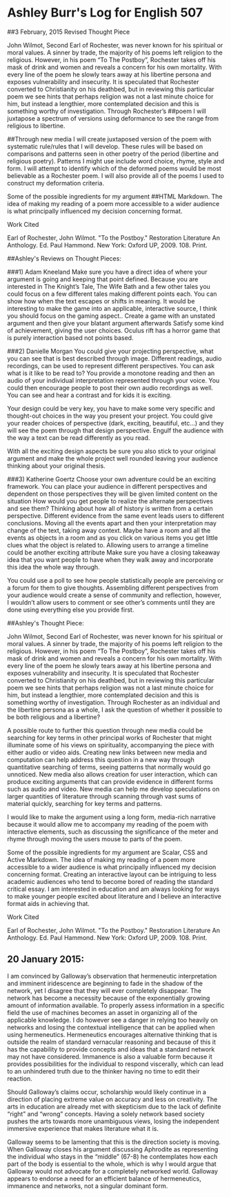 # Ashley Burr's Log for English 507

##3 February, 2015
Revised Thought Piece

John Wilmot, Second Earl of Rochester, was never known for his spiritual or moral values. A sinner by trade, the majority of his poems left religion to the religious. However, in his poem “To The Postboy”, Rochester takes off his mask of drink and women and reveals a concern for his own mortality. With every line of the poem he slowly tears away at his libertine persona and exposes vulnerability and insecurity. It is speculated that Rochester converted to Christianity on his deathbed, but in reviewing this particular poem we see hints that perhaps religion was not a last minute choice for him, but instead a lengthier, more contemplated decision and this is something worthy of investigation. Through Rochester’s ##poem I will juxtapose a spectrum of versions using deformance to see the range from religious to libertine.
	
##Through new media I will create juxtaposed version of the poem with systematic rule/rules that I will develop. These rules will be based on comparisons and patterns seen in other poetry of the period (libertine and religious poetry). Patterns I might use include word choice, rhyme, style and form. I will attempt to identify which of the deformed poems would be most believable as a Rochester poem. I will also provide all of the poems I used to construct my deformation criteria. 

Some of the possible ingredients for my argument ##HTML
 Markdown. The idea of making my reading of a poem more accessible to a wider audience is what principally influenced my decision concerning format. 


Work Cited

Earl of Rochester, John Wilmot. "To the Postboy." Restoration Literature An Anthology. 
Ed. Paul Hammond. New York: Oxford UP, 2009. 108. Print.



##Ashley's Reviews on Thought Pieces:

###1) Adam Kneeland
Make sure you have a direct idea of where your argument is going and keeping that point defined. Because you are interested in The Knight’s Tale, The Wife Bath and a few other tales you could focus on a few different tales making different points each. You can show how when the text escapes or shifts in meaning. It would be interesting to make the game into an applicable, interactive source, I think you should focus on the gaming aspect..
Create a game with an unstated argument and then give your blatant argument afterwards
Satisfy some kind of achievement, giving the user choices. 
Oculus rift has a horror game that is purely interaction based not points based.



###2) Danielle Morgan
You could give your projecting perspective, what you can see that is best described through image. Different readings, audio recordings, can be used to represent different perspectives. You can ask what is it like to be read to? You provide a monotone reading and then an audio of your individual interpretation represented through your voice. You could then encourage people to post their own audio recordings as well. You can see and hear a contrast and for kids it is exciting. 

Your design could be very key, you have to make some very specific and thought-out choices in the way you present your project. You could give your reader choices of perspective (dark, exciting, beautiful, etc…) and they will see the poem through that design perspective. Engulf the audience with the way a text can be read differently as you read.

With all the exciting design aspects be sure you also stick to your original argument and make the whole project well rounded leaving your audience thinking about your original thesis. 



###3) Katherine Goertz
Choose your own adventure could be an exciting framework. You can place your audience in different perspectives and dependent on those perspectives they will be given limited content on the situation
How would you get people to realize the alternate perspectives and see them?
Thinking about how all of history is written from a certain perspective. 
Different evidence from the same event leads users to different conclusions.
Moving all the events apart and then your interpretation may change of the text, taking away context.
Maybe have a room and all the events as objects in a room and as you click on various items you get little clues what the object is related to.
Allowing users to arrange a timeline could be another exciting attribute
Make sure you have a closing takeaway idea that you want people to have when they walk away and incorporate this idea the whole way through.

You could use a poll to see how people statistically people are perceiving or a forum for them to give thoughts. Assembling different perspectives from your audience would create a sense of community and reflection, however, I wouldn’t allow users to comment or see other’s comments until they are done using everything else you provide first. 

##Ashley's Thought Piece:


John Wilmot, Second Earl of Rochester, was never known for his spiritual or moral values. A sinner by trade, the majority of his poems left religion to the religious. However, in his poem “To The Postboy”, Rochester takes off his mask of drink and women and reveals a concern for his own mortality. With every line of the poem he slowly tears away at his libertine persona and exposes vulnerability and insecurity. It is speculated that Rochester converted to Christianity on his deathbed, but in reviewing this particular poem we see hints that perhaps religion was not a last minute choice for him, but instead a lengthier, more contemplated decision and this is something worthy of investigation. Through Rochester as an individual and the libertine persona as a whole, I ask the question of whether it possible to be both religious and a libertine?
	
A possible route to further this question through new media could be searching for key terms in other principal works of Rochester that might illuminate some of his views on spirituality, accompanying the piece with either audio or video aids. Creating new links between new media and computation can help address this question in a new way through quantitative searching of terms, seeing patterns that normally would go unnoticed. New media also allows creation for user interaction, which can produce exciting arguments that can provide evidence in different forms such as audio and video. 
New media can help me develop speculations on larger quantities of literature through scanning through vast sums of material quickly, searching for key terms and patterns.

I would like to make the argument using a long form, media-rich narrative because it would allow me to accompany my reading of the poem with interactive elements, such as discussing the significance of the meter and rhyme through moving the users mouse to parts of the poem. 

Some of the possible ingredients for my argument are Scalar, CSS and Active Markdown. The idea of making my reading of a poem more accessible to a wider audience is what principally influenced my decision concerning format. Creating an interactive layout can be intriguing to less academic audiences who tend to become bored of reading the standard critical essay. I am interested in education and am always looking for ways to make younger people excited about literature and I believe an interactive format aids in achieving that.


Work Cited

Earl of Rochester, John Wilmot. "To the Postboy." Restoration Literature An Anthology. 
Ed. Paul Hammond. New York: Oxford UP, 2009. 108. Print.


## 20 January 2015:
I am convinced by Galloway’s observation that hermeneutic interpretation and imminent iridescence are beginning to fade in the shadow of the network, yet I disagree that they will ever completely disappear. The network has become a necessity because of the exponentially growing amount of information available. To properly assess information in a specific field the use of machines becomes an asset in organizing all of the applicable knowledge. I do however see a danger in relying too heavily on networks and losing the contextual intelligence that can be applied when using hermeneutics. Hermeneutics encourages alternative thinking that is outside the realm of standard vernacular reasoning and because of this it has the capability to provide concepts and ideas that a standard network may not have considered. Immanence is also a valuable form because it provides possibilities for the individual to respond viscerally, which can lead to an unhindered truth due to the thinker having no time to edit their reaction. 

Should Galloway’s claims occur, scholarship would likely continue in a direction of placing extreme value on accuracy and less on creativity. The arts in education are already met with skepticism due to the lack of definite “right” and “wrong” concepts. Having a solely network based society pushes the arts towards more unambiguous views, losing the independent immersive experience that makes literature what it is. 

Galloway seems to be lamenting that this is the direction society is moving. When Galloway closes his argument discussing Aphrodite as representing the individual who stays in the “middle” (67-8) he contemplates how each part of the body is essential to the whole, which is why I would argue that Galloway would not advocate for a completely networked world. Galloway appears to endorse a need for an efficient balance of hermeneutics, immanence and networks, not a singular dominant form.


